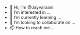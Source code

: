 - 👋 Hi, I’m @Jayvaraani
- 👀 I’m interested in ...
- 🌱 I’m currently learning ...
- 💞️ I’m looking to collaborate on ...
- 📫 How to reach me ...

<!---
Jayvaraani/Jayvaraani is a ✨ special ✨ repository because its `README.md` (this file) appears on your GitHub profile.
You can click the Preview link to take a look at your changes.
--->
